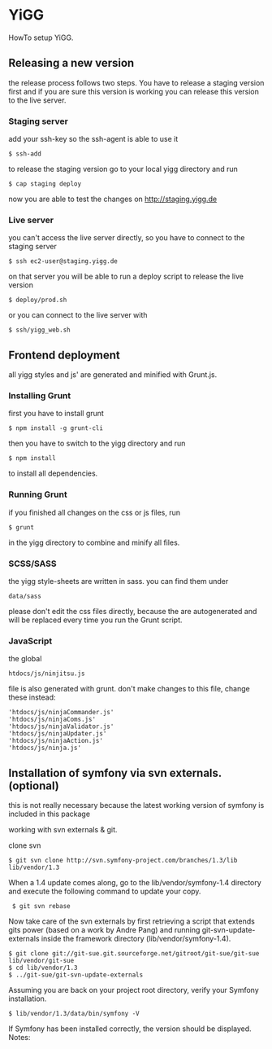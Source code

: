 # YiGG

HowTo setup YiGG.

## Releasing a new version

the release process follows two steps. You have to release a staging version first and if you are sure this version is working you can release this version to the live server.

### Staging server

add your ssh-key so the ssh-agent is able to use it

    $ ssh-add

to release the staging version go to your local yigg directory and run

    $ cap staging deploy

now you are able to test the changes on <http://staging.yigg.de>

### Live server

you can't access the live server directly, so you have to connect to the staging server

    $ ssh ec2-user@staging.yigg.de

on that server you will be able to run a deploy script to release the live version

    $ deploy/prod.sh

or you can connect to the live server with

    $ ssh/yigg_web.sh

## Frontend deployment

all yigg styles and js' are generated and minified with Grunt.js.

### Installing Grunt

first you have to install grunt

    $ npm install -g grunt-cli

then you have to switch to the yigg directory and run

    $ npm install

to install all dependencies.

### Running Grunt

if you finished all changes on the css or js files, run

    $ grunt

in the yigg directory to combine and minify all files.

### SCSS/SASS

the yigg style-sheets are written in sass. you can find them under

    data/sass

please don't edit the css files directly, because the are autogenerated and will be replaced every time you run the Grunt script.

### JavaScript

the global

    htdocs/js/ninjitsu.js

file is also generated with grunt. don't make changes to this file, change these instead:

    'htdocs/js/ninjaCommander.js'
    'htdocs/js/ninjaComs.js'
    'htdocs/js/ninjaValidator.js'
    'htdocs/js/ninjaUpdater.js'
    'htdocs/js/ninjaAction.js'
    'htdocs/js/ninja.js'

## Installation of symfony via svn externals. (optional)

this is not really necessary because the latest working version of symfony is included in this package

working with svn externals & git.

clone svn

    $ git svn clone http://svn.symfony-project.com/branches/1.3/lib lib/vendor/1.3

When a 1.4 update comes along, go to the lib/vendor/symfony-1.4 directory and execute the following command to update your copy.

     $ git svn rebase

Now take care of the svn externals by first retrieving a script that extends gits power (based on a work by Andre Pang) and running git-svn-update-externals inside the framework directory (lib/vendor/symfony-1.4).

    $ git clone git://git-sue.git.sourceforge.net/gitroot/git-sue/git-sue lib/vendor/git-sue
    $ cd lib/vendor/1.3
    $ ../git-sue/git-svn-update-externals

Assuming you are back on your project root directory, verify your Symfony installation.

    $ lib/vendor/1.3/data/bin/symfony -V

If Symfony has been installed correctly, the version should be displayed.
Notes:
